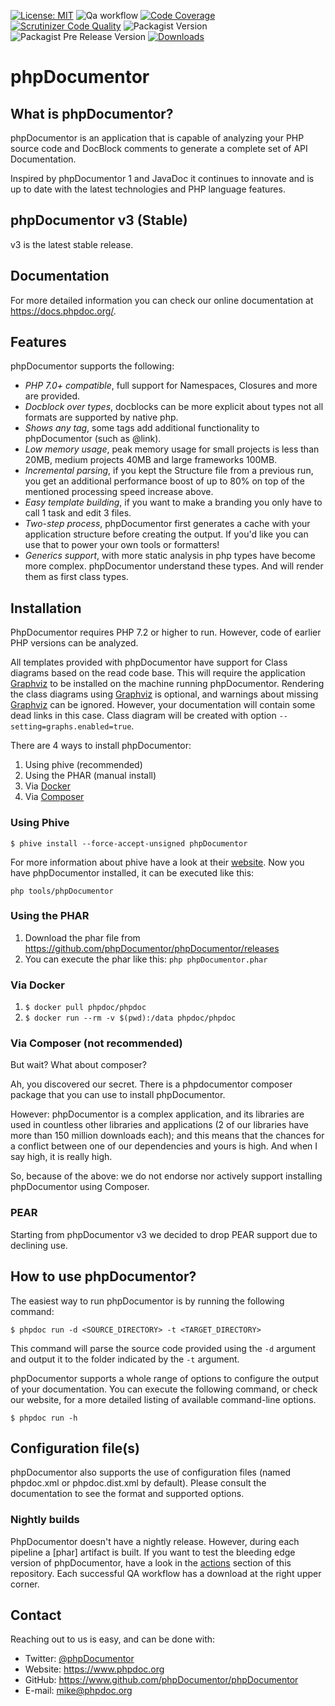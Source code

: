 [![License: MIT](https://img.shields.io/badge/License-MIT-green.svg)](https://opensource.org/licenses/MIT)
![Qa workflow](https://github.com/phpDocumentor/phpDocumentor/workflows/Qa%20workflow/badge.svg)
[![Code Coverage](https://scrutinizer-ci.com/g/phpDocumentor/phpDocumentor/badges/coverage.png?b=master)](https://scrutinizer-ci.com/g/phpDocumentor/phpDocumentor/?branch=master)
[![Scrutinizer Code Quality](https://scrutinizer-ci.com/g/phpDocumentor/phpDocumentor/badges/quality-score.png?b=master)](https://scrutinizer-ci.com/g/phpDocumentor/phpDocumentor/?branch=master)
![Packagist Version](https://img.shields.io/packagist/v/phpdocumentor/phpdocumentor?label=packagist%20stable)
![Packagist Pre Release Version](https://img.shields.io/packagist/vpre/phpdocumentor/phpdocumentor?label=packagist%20unstable)
[![Downloads](https://img.shields.io/packagist/dm/phpDocumentor/phpDocumentor.svg)](https://packagist.org/packages/phpDocumentor/phpDocumentor)


phpDocumentor
=============

What is phpDocumentor?
----------------------

phpDocumentor is an application that is capable of analyzing your PHP source code and
DocBlock comments to generate a complete set of API Documentation.

Inspired by phpDocumentor 1 and JavaDoc it continues to innovate and is up to date with the latest technologies and PHP language features.

phpDocumentor v3 (Stable)
------------------------------------

v3 is the latest stable release. 

Documentation
-------------

For more detailed information you can check our online documentation at https://docs.phpdoc.org/.

Features
--------

phpDocumentor supports the following:

* *PHP 7.0+ compatible*, full support for Namespaces, Closures and more are provided.
* *Docblock over types*, docblocks can be more explicit about types not all formats are supported by native php.
* *Shows any tag*, some tags add additional functionality to phpDocumentor (such as @link).
* *Low memory usage*, peak memory usage for small projects is less than 20MB, medium projects 40MB and large frameworks 100MB.
* *Incremental parsing*, if you kept the Structure file from a previous run, you get an additional performance boost of up
  to 80% on top of the mentioned processing speed increase above.
* *Easy template building*, if you want to make a branding you only have to call 1 task and edit 3 files.
* *Two-step process*, phpDocumentor first generates a cache with your application structure before creating the output.
  If you'd like you can use that to power your own tools or formatters!
* *Generics support*, with more static analysis in php types have become more complex. phpDocumentor understand these types. 
  And will render them as first class types.

Installation
------------

PhpDocumentor requires PHP 7.2 or higher to run.
However, code of earlier PHP versions can be analyzed.

All templates provided with phpDocumentor have support for Class diagrams based on the read code base.
This will require the application [Graphviz] to be installed on the machine running phpDocumentor.
Rendering the class diagrams using [Graphviz] is optional, and warnings about missing [Graphviz] can be ignored.
However, your documentation will contain some dead links in this case. Class diagram will be created with option `--setting=graphs.enabled=true`.

There are 4 ways to install phpDocumentor:

1. Using phive (recommended)
2. Using the PHAR (manual install)
3. Via [Docker]
4. Via [Composer]

### Using Phive

`$ phive install --force-accept-unsigned phpDocumentor`

For more information about phive have a look at their [website](https://phar.io/).
Now you have phpDocumentor installed, it can be executed like this:

`php tools/phpDocumentor`

### Using the PHAR

1. Download the phar file from https://github.com/phpDocumentor/phpDocumentor/releases
2. You can execute the phar like this: `php phpDocumentor.phar`

### Via Docker

1. `$ docker pull phpdoc/phpdoc`
2. `$ docker run --rm -v $(pwd):/data phpdoc/phpdoc`

### Via Composer (not recommended)

But wait? What about composer?

Ah, you discovered our secret. There is a phpdocumentor composer package that you can use to install phpDocumentor.

However: phpDocumentor is a complex application, and its libraries are used in countless other libraries and applications (2 of our libraries have more than 150 million downloads each); and this means that the chances for a conflict between one of our dependencies and yours is high. And when I say high, it is really high.

So, because of the above: we do not endorse nor actively support installing phpDocumentor using Composer.

### PEAR

Starting from phpDocumentor v3 we decided to drop PEAR support due to declining use.

How to use phpDocumentor?
-------------------------

The easiest way to run phpDocumentor is by running the following command:

    $ phpdoc run -d <SOURCE_DIRECTORY> -t <TARGET_DIRECTORY>

This command will parse the source code provided using the `-d` argument and output it to the folder indicated by the `-t` argument.

phpDocumentor supports a whole range of options to configure the output of your documentation.
You can execute the following command, or check our website, for a more detailed listing of available command-line options.

    $ phpdoc run -h

Configuration file(s)
---------------------

phpDocumentor also supports the use of configuration files (named phpdoc.xml or phpdoc.dist.xml by default).
Please consult the documentation to see the format and supported options.

### Nightly builds

PhpDocumentor doesn't have a nightly release.
However, during each pipeline a [phar] artifact is built.
If you want to test the bleeding edge version of phpDocumentor, have a look in the [actions] section of this repository.
Each successful QA workflow has a download at the right upper corner.

Contact
-------

Reaching out to us is easy, and can be done with:

* Twitter: [@phpDocumentor]
* Website: https://www.phpdoc.org
* GitHub:  https://www.github.com/phpDocumentor/phpDocumentor
* E-mail:  [mike@phpdoc.org]

[@phpDocumentor]: https://twitter.com/phpDocumentor
[v2 branch]: https://github.com/phpDocumentor/phpDocumentor/tree/2.9
[Graphviz]: https://www.graphviz.org/download/
[actions]: https://github.com/phpDocumentor/phpDocumentor/actions?query=workflow%3A%22Qa+workflow%22+is%3Asuccess
[Docker]: https://hub.docker.com/r/phpdoc/phpdoc/
[Composer]: https://getcomposer.org/
[mike@phpdoc.org]: mailto:mike@phpdoc.org
